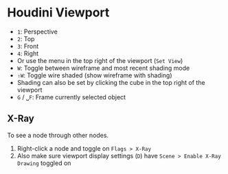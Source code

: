 # Houdini Viewport

- `1`: Perspective
- `2`: Top
- `3`: Front
- `4`: Right
- Or use the menu in the top right of the viewport (`Set View`)
- `W`: Toggle between wireframe and most recent shading mode
- `⇧W`: Toggle wire shaded (show wireframe with shading)
- Shading can also be set by clicking the cube in the top right of the viewport
- `G` / `␣F`: Frame currently selected object

## X-Ray

To see a node through other nodes.

1. Right-click a node and toggle on `Flags > X-Ray`
2. Also make sure viewport display settings (`D`) have `Scene > Enable X-Ray Drawing` toggled on

